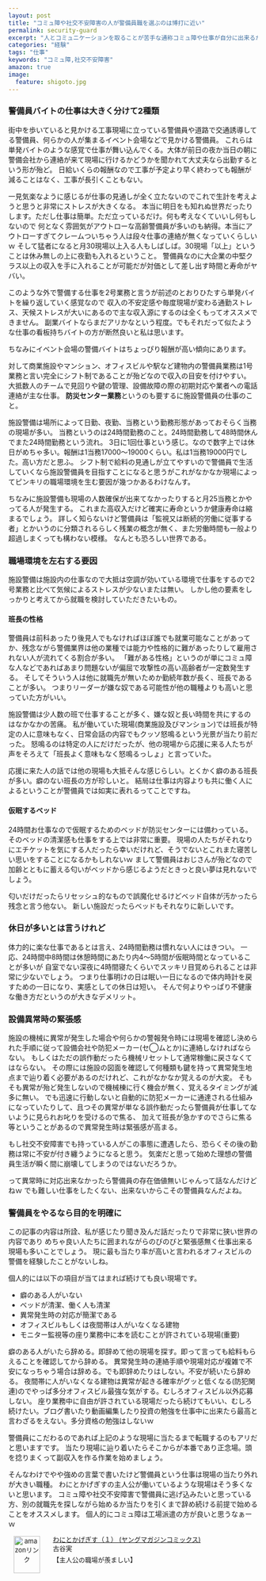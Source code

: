 ```yaml
---
layout: post
title: "コミュ障や社交不安障害の人が警備員職を選ぶのは博打に近い"
permalink: security-guard
excerpt: "人とコミュニケーションを取ることが苦手な通称コミュ障や仕事が自分に出来るかどうか、人と一緒に仕事をすることに対して過剰な不安感を抱いてしまう社交不安障害を持っている人で少なくとも一度は警備員という仕事に就くことを検討したことがある人は多いのではないでしょうか？私も警備員は1人で頭を使わない業務を淡々と遂行する仕事だと思い一定期間働いていましたが意外とそんなことないぞと思った次第です。正確には当たり外れの振れ幅がかなり大きい仕事だなと感じました。"
categories: "経験"
tags: "仕事"
keywords: "コミュ障,社交不安障害"
amazon: true
image:
  feature: shigoto.jpg
---
```


### 警備員バイトの仕事は大きく分けて2種類

街中を歩いていると見かける工事現場に立っている警備員や道路で交通誘導してる警備員、何らかの人が集まるイベント会場などで見かける警備員。
これらは単発バイトのような感覚で仕事が舞い込んでくる。大体が前日の夜か当日の朝に警備会社から連絡が来て現場に行けるかどうかを聞かれて大丈夫なら出勤するという形が殆ど。
日給いくらの報酬なので工事が予定より早く終わっても報酬が減ることはなく、工事が長引くこともない。

一見気楽なように感じるが仕事の見通しが全く立たないのでこれで生計を考えようと思うと非常にストレスが大きくなる。
本当に明日をも知れぬ世界だったりします。ただし仕事は簡単。ただ立っているだけ。何も考えなくていいし何もしないので
何となく雰囲気がアウトローな高齢警備員が多いのも納得。本当にアウトローすぎてクレームついちゃう人は段々仕事の連絡が無くなっていくらしいｗ
そして猛者になると月30現場以上入る人もしばしば。30現場「以上」ということは休み無しの上に夜勤も入れるということ。
警備員なのに大企業の中堅クラス以上の収入を手に入れることが可能だが対価として差し出す時間と寿命がヤバい。

このような外で警備する仕事を2号業務と言うが前述のとおりひたすら単発バイトを繰り返していく感覚なので
収入の不安定感や毎度現場が変わる通勤ストレス、天候ストレスが大いにあるので主な収入源にするのは全くもってオススメできません。
副業バイトならまだアリかなという程度。でもそれだって似たような仕事の看板持ちバイトの方が断然良いと私は思います。

ちなみにイベント会場の警備バイトはちょっぴり報酬が高い傾向にあります。

対して商業施設やマンション、オフィスビルや駅など建物内の警備員業務は1号業務と言い完全にシフト制であることが殆どなので収入の目安を付けやすい。
大抵数人のチームで見回りや鍵の管理、設備故障の際の初期対応や業者への電話連絡が主な仕事。
**防災センター業務**というのも要するに施設警備員の仕事のこと。

施設警備は場所によって日勤、夜勤、当務という勤務形態があっておそらく当務の現場が多い。
当務というのは24時間勤務のこと。24時間勤務して48時間休んでまた24時間勤務という流れ。
3日に1回仕事という感じ。なので数字上では休日がめちゃ多い。報酬は1当務17000～19000くらい。私は1当務19000円でした。高い方だと思ふ。
シフト制で給料の見通しが立てやすいので警備員で生活していくなら施設警備員を目指すことになると思うがこれがなかなか現場によってピンキリの職場環境を生む要因が幾つかあるわけなんす。

ちなみに施設警備も現場の人数確保が出来てなかったりすると月25当務とかやってる人が発生する。
これまた高収入だけど確実に寿命というか健康寿命は縮まるでしょう。
詳しく知らないけど警備員は「監視又は断続的労働に従事する者」とかいうのに分類されるらしく残業の概念が無く、また労働時間も一般より超過しまくっても構わない模様。
なんとも恐ろしい世界である。

### 職場環境を左右する要因

施設警備は施設内の仕事なので大抵は空調が効いている環境で仕事をするので2号業務と比べて気候によるストレスが少ないまたは無い。
しかし他の要素をしっかりと考えてから就職を検討していただきたいもの。

#### 班長の性格

警備員は前科あったり後見人でもなければほぼ誰でも就業可能なことがあってか、残念ながら警備業界は他の業種では能力や性格的に難があったりして雇用されない人が流れてくる割合が多い。
「難がある性格」というのが単にコミュ障な人などであればあまり問題ないが偏屈で攻撃性の高い高齢者が一定数発生する。
そしてそういう人は他に就職先が無いためか勤続年数が長く、班長であることが多い。
つまりリーダーが嫌な奴である可能性が他の職種よりも高いと思っていた方がいい。

施設警備は少人数の班で仕事することが多く、嫌な奴と長い時間を共にするのはなかなかの苦痛。
私が働いていた現場(商業施設及びマンション)では班長が特定の人に意味もなく、日常会話の内容でもクッソ怒鳴るという光景が当たり前だった。
怒鳴るのは特定の人にだけだったが、他の現場から応援に来る人たちが声をそろえて「班長よく意味もなく怒鳴るっしょ」と言っていた。

応援に来た人の話では他の現場も大抵そんな感じらしい。とくかく癖のある班長が多い。癖のない班長の方が珍しいと。
結局は仕事は内容よりも共に働く人によるということが警備員では如実に表れるってことですね。

#### 仮眠するベッド

24時間お仕事なので仮眠するためのベッドが防災センターには備わっている。
そのベッドの清潔感も仕事をする上では非常に重要。
現場の人たちがそれなりにエチケットを気にする人だったら幸いだけれど、そうでないとこれまた寝苦しい思いをすることになるかもしれないｗ
まして警備員はおじさんが殆どなので加齢とともに蓄える匂いがベッドから感じるようだときっと良い夢は見れないでしょう。

匂いだけだったらリセッシュ的なもので誤魔化せるけどベッド自体が汚かったら残念と言う他ない。
新しい施設だったらベッドもそれなりに新しいです。

### 休日が多いとは言うけれど

体力的に楽な仕事であるとは言え、24時間勤務は慣れない人にはきつい。
一応、24時間中8時間は休憩時間にあたり内4～5時間が仮眠時間となっていることが多いが
自室でない深夜に4時間寝たくらいでスッキリ目覚められることは非常に少ないでしょう。
つまり仕事明けの日は眠い一日になるので体内時計を戻すための一日になり、実感としての休日は短い。
そんで何よりやっぱり不健康な働き方だというのが大きなデメリット。

### 設備異常時の緊張感

施設の機械に異常が発生した場合や何らかの警報発令時には現場を確認し決められた手順に従って設備会社や防犯メーカー(セ◯ムとか)に連絡しなければならない。
もしくはただの誤作動だったら機械リセットして通常稼働に戻さなくてはならない。
その際には施設の図面を確認して何種類も鍵を持って異常発生地点まで辿り着く必要があるのだけれど、これがなかなか覚えるのが大変。
そもそも異常が殆ど発生しないので機械棟に行く機会が無く、覚えるタイミングが滅多に無い。
でも迅速に行動しないと自動的に防犯メーカーに通達される仕組みになっていたりして、且つその異常が単なる誤作動だったら警備員が仕事してないように見られお叱りを受けるので焦る、
加えて班長が急かすのでさらに焦る等ということがあるので異常発生時は緊張感が高まる。

もし社交不安障害でも持っている人がこの事態に遭遇したら、恐らくその後の勤務は常に不安が付き纏うようになると思う。
気楽だと思って始めた理想の警備員生活が瞬く間に崩壊してしまうのではないだろうか。

って異常時に対応出来なかったら警備員の存在価値無いじゃんって話なんだけどねｗ
でも難しい仕事をしたくない、出来ないからこその警備員なんだよね。

### 警備員をやるなら目的を明確に

この記事の内容は所詮、私が感じたり聞き及んだ話だったりで非常に狭い世界の内容であり
めちゃ良い人たちに囲まれながらのびのびと緊張感無く仕事出来る現場も多いことでしょう。
現に最も当たり率が高いと言われるオフィスビルの警備を経験したことがないしね。

個人的には以下の項目が当てはまれば続けても良い現場です。

- 癖のある人がいない
- ベッドが清潔、働く人も清潔
- 異常発生時の対応が簡潔である
- オフィスビルもしくは夜間帯は人がいなくなる建物
- モニター監視等の座り業務中に本を読むことが許されている現場(重要)

癖のある人がいたら辞める。即辞めて他の現場を探す。即って言っても給料もらえることを確認してから辞める。
異常発生時の連絡手順や現場対応が複雑で不安になっちゃう場合は辞める。でも即辞めたりはしない。不安が続いたら辞める。
夜間帯に人がいなくなる建物は異常が起きる確率がグッと低くなる(防犯関連)のでやっぱ多分オフィスビル最強な気がする。むしろオフィスビル以外応募しない。
座り業務中に自由が許されている現場だったら続けてもいい、むしろ続けたい。ブログ書いたり動画編集したり投資の勉強を仕事中に出来たら最高と言わざるをえない。多分資格の勉強はしないｗ

警備員にこだわるのであれば上記のような現場に当たるまで転職するのもアリだと思いますです。
当たり現場に辿り着いたらそこからが本番であり正念場。頭を捻りまくって副収入を作る作業を始めましょう。

そんなわけでやや強めの言葉で書いたけど警備員という仕事は現場の当たり外れが大きい職種。
わにとかげぎすの主人公が働いているような現場はそう多くないと思います。
コミュ障や社交不安障害で警備員に逃げ込みたいと思っている方、別の就職先を探しながら始めるか当たりを引くまで辞め続ける前提で始めることをオススメします。
個人的にコミュ障は工場派遣の方が良いと思うなぁーｗ

<div class="babylink-box" style="overflow: hidden; font-size: small; zoom: 1; margin: 15px 0; text-align: left;"><div class="babylink-image" style="float: left; margin: 0px 15px 10px 0px; width: 75px; height: 75px; text-align: center;"><a href="http://www.amazon.co.jp/exec/obidos/ASIN/B01FFA9GL8/kusutomo-22/" rel="nofollow" target="_blank"><img alt="amazonリンク" style="border-top: medium none; border-right: medium none; border-bottom: medium none; border-left: medium none;" src="http://ecx.images-amazon.com/images/I/51CqDLNfCxL._SL75_.jpg" width="53" height="75" /></a></div><div class="babylink-info" style="overflow: hidden; zoom: 1; line-height: 120%;"><div class="babylink-title" style="margin-bottom: 2px; line-height: 120%;"><a href="http://www.amazon.co.jp/exec/obidos/ASIN/B01FFA9GL8/kusutomo-22/" rel="nofollow" target="_blank">わにとかげぎす（１） (ヤングマガジンコミックス)</a></div><div class="babylink-manufacturer" style="margin-bottom: 5px;">古谷実</div><div class="babylink-description" style="margin-top: 7px;">【主人公の職場が羨ましい】</div></div><div class="booklink-footer" style="clear: left"></div></div>
